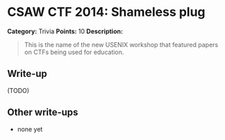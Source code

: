 # CSAW CTF 2014: Shameless plug

**Category:** Trivia
**Points:** 10
**Description:**

> This is the name of the new USENIX workshop that featured papers on CTFs being used for education.

## Write-up

(TODO)

## Other write-ups

* none yet
